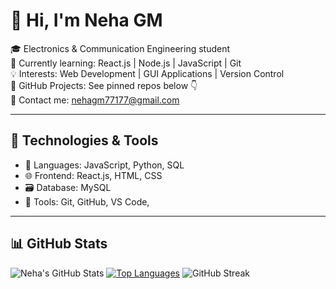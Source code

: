 # 👋 Hi, I'm Neha GM

🎓 Electronics & Communication Engineering student  
📍 Currently learning: React.js | Node.js | JavaScript  | Git  
💡 Interests: Web Development | GUI Applications | Version Control  
📂 GitHub Projects: See pinned repos below 👇  
📧 Contact me: nehagm77177@gmail.com  

---

## 🔧 Technologies & Tools

- 🧠 Languages: JavaScript, Python, SQL
- 🌐 Frontend: React.js, HTML, CSS
- 🗃️ Database: MySQL
- 🧰 Tools: Git, GitHub, VS Code, 

---

## 📊 GitHub Stats

![Neha's GitHub Stats](https://github-readme-stats.vercel.app/api?username=neha-gm&show_icons=true&theme=radical)
[![Top Languages](https://github-readme-stats.vercel.app/api/top-langs/?username=neha-gm)](https://github.com/anuraghazra/github-readme-stats)
![GitHub Streak](https://streak-stats.demolab.com/?user=neha-gm&theme=radical)
